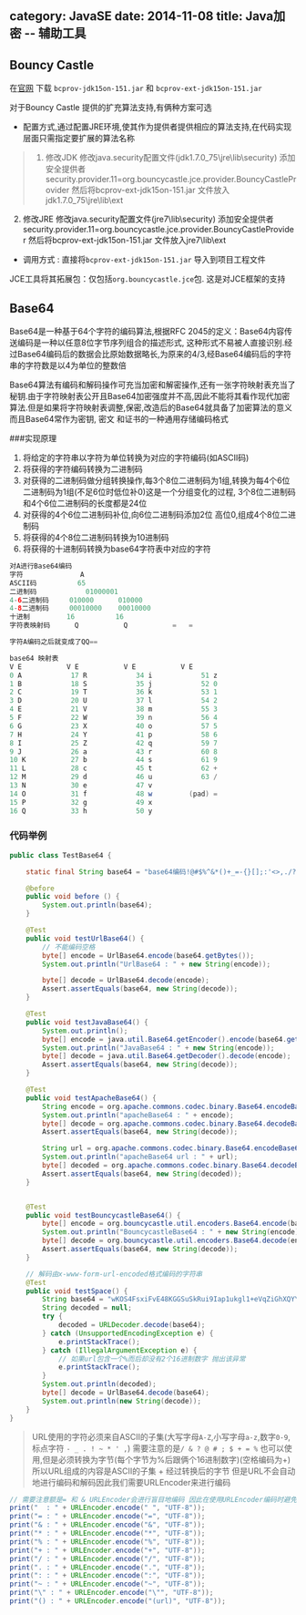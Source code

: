 category: JavaSE
date: 2014-11-08
title: Java加密 -- 辅助工具
---
## Bouncy Castle
在[官网](http://www.bouncycastle.org/latest_releases.html) 下载 `bcprov-jdk15on-151.jar` 和 `bcprov-ext-jdk15on-151.jar`

对于Bouncy Castle 提供的扩充算法支持,有俩种方案可选
* 配置方式,通过配置JRE环境,使其作为提供者提供相应的算法支持,在代码实现层面只需指定要扩展的算法名称
> 1. 修改JDK
	修改java.security配置文件(jdk1.7.0_75\jre\lib\security)
	添加安全提供者 security.provider.11=org.bouncycastle.jce.provider.BouncyCastleProvider
	然后将bcprov-ext-jdk15on-151.jar 文件放入jdk1.7.0_75\jre\lib\ext
  2. 修改JRE
	修改java.security配置文件(jre7\lib\security)
	添加安全提供者 security.provider.11=org.bouncycastle.jce.provider.BouncyCastleProvider
	然后将bcprov-ext-jdk15on-151.jar 文件放入jre7\lib\ext

* 调用方式 : 直接将`bcprov-ext-jdk15on-151.jar` 导入到项目工程文件

JCE工具将其拓展包：仅包括`org.bouncycastle.jce`包. 这是对JCE框架的支持


## Base64

Base64是一种基于64个字符的编码算法,根据RFC 2045的定义：Base64内容传送编码是一种以任意8位字节序列组合的描述形式, 这种形式不易被人直接识别.经过Base64编码后的数据会比原始数据略长,为原来的4/3,经Base64编码后的字符串的字符数是以4为单位的整数倍

Base64算法有编码和解码操作可充当加密和解密操作,还有一张字符映射表充当了秘钥.由于字符映射表公开且Base64加密强度并不高,因此不能将其看作现代加密算法.但是如果将字符映射表调整,保密,改造后的Base64就具备了加密算法的意义而且Base64常作为密钥, 密文 和证书的一种通用存储编码格式

###实现原理

1. 将给定的字符串以字符为单位转换为对应的字符编码(如ASCII码)
2. 将获得的字符编码转换为二进制码
3. 对获得的二进制码做分组转换操作,每3个8位二进制码为1组,转换为每4个6位二进制码为1组(不足6位时低位补0)这是一个分组变化的过程, 3个8位二进制码和4个6位二进制码的长度都是24位
4. 对获得的4个6位二进制码补位,向6位二进制码添加2位 高位0,组成4个8位二进制码
5. 将获得的4个8位二进制码转换为10进制码
6. 将获得的十进制码转换为base64字符表中对应的字符

```java
对A进行Base64编码
字符				A
ASCII码			65
二进制码			01000001
4-6二进制码		010000		010000
4-8二进制码		00010000	00010000
十进制			16			16
字符表映射码		Q			Q			=	=

字符A编码之后就变成了QQ==

base64 映射表
V E			  V E			V E			  V E
0 A            17 R            34 i            51 z
1 B            18 S            35 j            52 0
2 C            19 T            36 k            53 1
3 D            20 U            37 l            54 2
4 E            21 V            38 m            55 3
5 F            22 W            39 n            56 4
6 G            23 X            40 o            57 5
7 H            24 Y            41 p            58 6
8 I            25 Z            42 q            59 7
9 J            26 a            43 r            60 8
10 K           27 b            44 s            61 9
11 L           28 c            45 t            62 +
12 M           29 d            46 u            63 /
13 N           30 e            47 v
14 O           31 f            48 w         (pad) =
15 P           32 g            49 x
16 Q           33 h            50 y
```


### 代码举例

```java
public class TestBase64 {

	static final String base64 = "base64编码!@#$%^&*()+_=-{}[];:'<>,./?|";

	@before
	public void before () {
		System.out.println(base64);
	}

	@Test
	public void testUrlBase64() {
		// 不能编码空格
		byte[] encode = UrlBase64.encode(base64.getBytes());
		System.out.println("UrlBase64 : " + new String(encode));

		byte[] decode = UrlBase64.decode(encode);
		Assert.assertEquals(base64, new String(decode));
	}

	@Test
	public void testJavaBase64() {
		System.out.println();
		byte[] encode = java.util.Base64.getEncoder().encode(base64.getBytes());
		System.out.println("JavaBase64 : " + new String(encode));
		byte[] decode = java.util.Base64.getDecoder().decode(encode);
		Assert.assertEquals(base64, new String(decode));
	}

	@Test
	public void testApacheBase64() {
		String encode = org.apache.commons.codec.binary.Base64.encodeBase64String(base64.getBytes());
		System.out.println("apacheBase64 : " + encode);
		byte[] decode = org.apache.commons.codec.binary.Base64.decodeBase64(encode.getBytes());
		Assert.assertEquals(base64, new String(decode));

		String url = org.apache.commons.codec.binary.Base64.encodeBase64URLSafeString(base64.getBytes());
		System.out.println("apacheBase64 url : " + url);
		byte[] decoded = org.apache.commons.codec.binary.Base64.decodeBase64(url);
		Assert.assertEquals(base64, new String(decoded));
	}


	@Test
	public void testBouncycastleBase64() {
		byte[] encode = org.bouncycastle.util.encoders.Base64.encode(base64.getBytes());
		System.out.println("BouncycastleBase64 : " + new String(encode));
		byte[] decode = org.bouncycastle.util.encoders.Base64.decode(encode);
		Assert.assertEquals(base64, new String(decode));
	}

	// 解码由x-www-form-url-encoded格式编码的字符串
	@Test
	public void testSpace() {
		String base64 = "wKOS4FsxiFvE48KGGSuSkRui9Iap1ukgl1+eVqZiGhXQYYiP8KGCV%2FRIeTEyMLsWxE%2FEx6jhuW3DPUt4JYX+cohUOqFVVaQ%2FioGZCAge3ygaCz%2Fe4q8o9XQzOEtcdXPywGZ0e5sgE787ij4dRZy2ILK2cxsVvC8yrlIPGZ3LUg8nOj8oEg5l2AnQnA3i+Sxbgqmwe1OjIXVZqPZWb+Y4SVQL8EpWlmEjXb4HjgmGTgVYzwJ64QO7HUPP1yuQHkS0PLS%2FpbPrgL5vqTF7h%2FPvMw=%3D";
		String decoded = null;
		try {
			decoded = URLDecoder.decode(base64);
		} catch (UnsupportedEncodingException e) {
			e.printStackTrace();
		} catch (IllegalArgumentException e) {
			// 如果url包含一个%而后却没有2个16进制数字 抛出该异常
			e.printStackTrace();
		}
		System.out.println(decoded);
		byte[] decode = UrlBase64.decode(base64);
		System.out.println(new String(decode));
	}
}

```
> URL使用的字符必须来自ASCII的子集(大写字母`A-Z`,小写字母`a-z`,数字`0-9`, 标点字符 `- _ . ! ~ * ' ,`) 需要注意的是`/ & ? @ # ; $ + = %` 也可以使用,但是必须转换为字节(每个字节为%后跟俩个16进制数字)(空格编码为+) 所以URL组成的内容是ASCII的子集 + 经过转换后的字节 但是URL不会自动地进行编码和解码因此我们需要URLEncoder来进行编码
```java
// 需要注意额是= 和 & URLEncoder会进行盲目地编码 因此在使用URLEncoder编码时避免将整个url字串都编码
print("  : " + URLEncoder.encode(" ", "UTF-8"));
print("= : " + URLEncoder.encode("=", "UTF-8"));
print("& : " + URLEncoder.encode("&", "UTF-8"));
print("* : " + URLEncoder.encode("*", "UTF-8"));
print("% : " + URLEncoder.encode("%", "UTF-8"));
print("+ : " + URLEncoder.encode("+", "UTF-8"));
print("/ : " + URLEncoder.encode("/", "UTF-8"));
print(". : " + URLEncoder.encode(".", "UTF-8"));
print(": : " + URLEncoder.encode(":", "UTF-8"));
print("~ : " + URLEncoder.encode("~", "UTF-8"));
print("\" : " + URLEncoder.encode("\"", "UTF-8"));
print("() : " + URLEncoder.encode("(url)", "UTF-8"));
```

